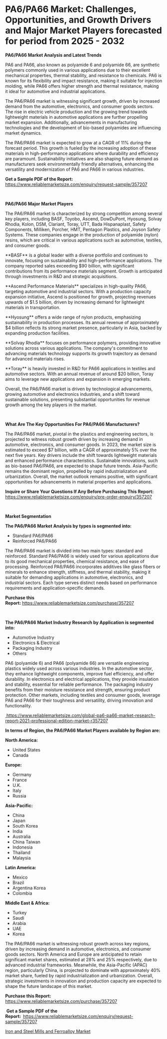 <p><h1>PA6/PA66 Market: Challenges, Opportunities, and Growth Drivers and Major Market Players forecasted for period from 2025 - 2032</h1></p><p><strong>PA6/PA66 Market Analysis and Latest Trends</strong></p>
<p><p>PA6 and PA66, also known as polyamide 6 and polyamide 66, are synthetic polymers commonly used in various applications due to their excellent mechanical properties, thermal stability, and resistance to chemicals. PA6 is known for its flexibility and impact resistance, making it suitable for injection molding, while PA66 offers higher strength and thermal resistance, making it ideal for automotive and industrial applications.</p><p>The PA6/PA66 market is witnessing significant growth, driven by increased demand from the automotive, electronics, and consumer goods sectors. The rise in electric vehicle production and the growing trend towards lightweight materials in automotive applications are further propelling market expansion. Additionally, advancements in manufacturing technologies and the development of bio-based polyamides are influencing market dynamics.</p><p>The PA6/PA66 market is expected to grow at a CAGR of 11% during the forecast period. This growth is fueled by the increasing adoption of these materials in high-performance applications where durability and efficiency are paramount. Sustainability initiatives are also shaping future demand as manufacturers seek environmentally friendly alternatives, enhancing the versatility and modernization of PA6 and PA66 in various industries.</p></p>
<p><strong>Get a Sample PDF of the Report:&nbsp;</strong> <a href="https://www.reliablemarketsize.com/enquiry/request-sample/357207?utm_campaign=1832&utm_medium=2&utm_source=Github&utm_content=ia&utm_term=16012025&utm_id=pa6pa66">https://www.reliablemarketsize.com/enquiry/request-sample/357207</a></p>
<p>&nbsp;</p>
<p><strong>PA6/PA66 Major Market Players</strong></p>
<p><p>The PA6/PA66 market is characterized by strong competition among several key players, including BASF, Toyobo, Ascend, DowDuPont, Hyosung, Solvay Rhodia, Kolon, DSM, Clariant, Toray, UTT, Bada Hispanaplast, Safety Components, Milliken, Porcher, HMT, Pentagon Plastics, and Joyson Safety Systems. These companies engage in the production of polyamide (nylon) resins, which are critical in various applications such as automotive, textiles, and consumer goods.</p><p>**BASF** is a global leader with a diverse portfolio and continues to innovate, focusing on sustainability and high-performance applications. The company reported sales exceeding $90 billion, with significant contributions from its performance materials segment. Growth is anticipated through investments in R&D and strategic acquisitions.</p><p>**Ascend Performance Materials** specializes in high-quality PA66, targeting automotive and industrial sectors. With a production capacity expansion initiative, Ascend is positioned for growth, projecting revenues upwards of $1.5 billion, driven by increasing demand for lightweight materials in transportation.</p><p>**Hyosung** offers a wide range of nylon products, emphasizing sustainability in production processes. Its annual revenue of approximately $4 billion reflects its strong market presence, particularly in Asia, backed by expanding production facilities.</p><p>**Solvay Rhodia** focuses on performance polymers, providing innovative solutions across various applications. The company's commitment to advancing materials technology supports its growth trajectory as demand for advanced materials rises.</p><p>**Toray** is heavily invested in R&D for PA66 applications in textiles and automotive sectors. With an annual revenue of around $20 billion, Toray aims to leverage new applications and expansion in emerging markets.</p><p>Overall, the PA6/PA66 market is driven by technological advancements, growing automotive and electronics industries, and a shift toward sustainable solutions, presenting substantial opportunities for revenue growth among the key players in the market.</p></p>
<p>&nbsp;</p>
<p><strong>What Are The Key Opportunities For PA6/PA66 Manufacturers?</strong></p>
<p><p>The PA6/PA66 market, pivotal in the plastics and engineering sectors, is projected to witness robust growth driven by increasing demand in automotive, electronics, and consumer goods. In 2023, the market size is estimated to exceed $7 billion, with a CAGR of approximately 5% over the next five years. Key drivers include the shift towards lightweight materials and enhanced performance characteristics. Sustainable innovations, such as bio-based PA6/PA66, are expected to shape future trends. Asia-Pacific remains the dominant region, propelled by rapid industrialization and urbanization. Overall, the market outlook remains positive, with significant opportunities for advancements in material properties and applications.</p></p>
<p><strong>Inquire or Share Your Questions If Any Before Purchasing This Report:</strong> <a href="https://www.reliablemarketsize.com/enquiry/pre-order-enquiry/357207?utm_campaign=1832&utm_medium=2&utm_source=Github&utm_content=ia&utm_term=16012025&utm_id=pa6pa66">https://www.reliablemarketsize.com/enquiry/pre-order-enquiry/357207</a></p>
<p>&nbsp;</p>
<p><strong>Market Segmentation</strong></p>
<p><strong>The PA6/PA66 Market Analysis by types is segmented into:</strong></p>
<p><ul><li>Standard PA6/PA66</li><li>Reinforced PA6/PA66</li></ul></p>
<p><p>The PA6/PA66 market is divided into two main types: standard and reinforced. Standard PA6/PA66 is widely used for various applications due to its good mechanical properties, chemical resistance, and ease of processing. Reinforced PA6/PA66 incorporates additives like glass fibers or minerals to enhance strength, stiffness, and thermal stability, making it suitable for demanding applications in automotive, electronics, and industrial sectors. Each type serves distinct needs based on performance requirements and application-specific demands.</p></p>
<p><strong>Purchase this Report:&nbsp;</strong><a href="https://www.reliablemarketsize.com/purchase/357207?utm_campaign=1832&utm_medium=2&utm_source=Github&utm_content=ia&utm_term=16012025&utm_id=pa6pa66">https://www.reliablemarketsize.com/purchase/357207</a></p>
<p>&nbsp;</p>
<p><strong>The PA6/PA66 Market Industry Research by Application is segmented into:</strong></p>
<p><ul><li>Automotive Industry</li><li>Electronics & Electrical</li><li>Packaging Industry</li><li>Others</li></ul></p>
<p><p>PA6 (polyamide 6) and PA66 (polyamide 66) are versatile engineering plastics widely used across various industries. In the automotive sector, they enhance lightweight components, improve fuel efficiency, and offer durability. In electronics and electrical applications, they provide insulation and stability, essential for reliable performance. The packaging industry benefits from their moisture resistance and strength, ensuring product protection. Other markets, including textiles and consumer goods, leverage PA6 and PA66 for their toughness and versatility, driving innovation and functionality.</p></p>
<p><a href="https://www.reliablemarketsize.com/global-pa6-pa66-market-research-report-2021-professional-edition-market-r357207?utm_campaign=1832&utm_medium=2&utm_source=Github&utm_content=ia&utm_term=16012025&utm_id=pa6pa66">&nbsp;https://www.reliablemarketsize.com/global-pa6-pa66-market-research-report-2021-professional-edition-market-r357207</a></p>
<p><strong>In terms of Region, the PA6/PA66 Market Players available by Region are:</strong></p>
<p>
    <p> <strong> North America: </strong>
        <ul>
            <li>United States</li>
            <li>Canada</li>
        </ul>
        </p> 
    <p> <strong> Europe: </strong>
        <ul>
            <li>Germany</li>
            <li>France</li>
            <li>U.K.</li>
            <li>Italy</li>
            <li>Russia</li>
        </ul>
        </p> 
    <p> <strong> Asia-Pacific: </strong>
        <ul>
            <li>China</li>
            <li>Japan</li>
            <li>South Korea</li>
            <li>India</li>
            <li>Australia</li>
            <li>China Taiwan</li>
            <li>Indonesia</li>
            <li>Thailand</li>
            <li>Malaysia</li>
        </ul>
        </p> 
    <p> <strong> Latin America: </strong>
        <ul>
            <li>Mexico</li>
            <li>Brazil</li>
            <li>Argentina Korea</li>
            <li>Colombia</li>
        </ul>
        </p> 
    <p> <strong> Middle East & Africa: </strong>
        <ul>
            <li>Turkey</li>
            <li>Saudi</li>
            <li>Arabia</li>
            <li>UAE</li>
            <li>Korea</li>
        </ul>
    </p>
    </p>
<p><p>The PA6/PA66 market is witnessing robust growth across key regions, driven by increasing demand in automotive, electronics, and consumer goods sectors. North America and Europe are anticipated to retain significant market shares, estimated at 28% and 25% respectively, due to advanced industrial frameworks. Meanwhile, the Asia-Pacific (APAC) region, particularly China, is projected to dominate with approximately 40% market share, fueled by rapid industrialization and urbanization. Overall, strategic investments in innovation and production capacity are expected to shape the future landscape of this market.</p></p>
<p><strong>Purchase this Report: </strong><a href="https://www.reliablemarketsize.com/purchase/357207?utm_campaign=1832&utm_medium=2&utm_source=Github&utm_content=ia&utm_term=16012025&utm_id=pa6pa66">https://www.reliablemarketsize.com/purchase/357207</a></p>
<p>&nbsp;<strong>Get a Sample PDF of the Report:&nbsp;&nbsp;</strong><a href="https://www.reliablemarketsize.com/enquiry/request-sample/357207?utm_campaign=1832&utm_medium=2&utm_source=Github&utm_content=ia&utm_term=16012025&utm_id=pa6pa66">https://www.reliablemarketsize.com/enquiry/request-sample/357207</a></p>
<p><strong></strong></p>
<p><p><a href="https://github.com/AKSHATREPORTPRIME/Market-Research-Report-List-6/blob/main/iron-and-steel-mills-and-ferroalloy-market.md?utm_campaign=1832&utm_medium=2&utm_source=Github&utm_content=ia&utm_term=16012025&utm_id=pa6pa66">Iron and Steel Mills and Ferroalloy Market</a></p></p>
